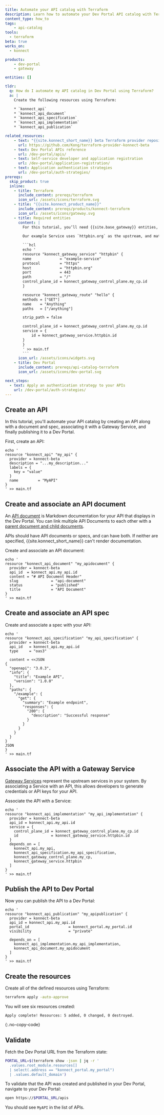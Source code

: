 ```yaml
---
title: Automate your API catalog with Terraform
description: Learn how to automate your Dev Portal API catalog with Terraform.
content_type: how_to
tags:
    - api-catalog
tools:
  - terraform
beta: true
works_on:
  - konnect

products:
    - dev-portal
    - gateway

entities: []

tldr:
  q: How do I automate my API catalog in Dev Portal using Terraform?
  a: |
    Create the following resources using Terraform:

    * `konnect_api`
    * `konnect_api_document`
    * `konnect_api_specification`
    * `konnect_api_implementation`
    * `konnect_api_publication`

related_resources:
    - text: "{{site.konnect_short_name}} beta Terraform provider repository"
      url: https://github.com/Kong/terraform-provider-konnect-beta
    - text: Dev Portal APIs reference
      url: /dev-portal/apis/
    - text: Self-service developer and application registration
      url: /dev-portal/application-registration/
    - text: Application authentication strategies
      url: /dev-portal/auth-strategies/ 
prereqs:
  skip_product: true
  inline:
    - title: Terraform
      include_content: prereqs/terraform
      icon_url: /assets/icons/terraform.svg
    - title: "{{site.konnect_product_name}}"
      include_content: prereqs/products/konnect-terraform
      icon_url: /assets/icons/gateway.svg
    - title: Required entities
      content: |
        For this tutorial, you’ll need {{site.base_gateway}} entities, like Gateway Services and Routes, pre-configured. These entities are essential for {{site.base_gateway}} to function but installing them isn’t the focus of this guide.
        
        Our example Service uses `httpbin.org` as the upstream, and matches the `/anything` path which echos the response back to the client. 

        ```hcl
        echo '
        resource "konnect_gateway_service" "httpbin" {
        name             = "example-service"
        protocol         = "https"
        host             = "httpbin.org"
        port             = 443
        path             = "/"
        control_plane_id = konnect_gateway_control_plane.my_cp.id
        }

        resource "konnect_gateway_route" "hello" {
        methods = ["GET"]
        name    = "Anything"
        paths   = ["/anything"]

        strip_path = false

        control_plane_id = konnect_gateway_control_plane.my_cp.id
        service = {
            id = konnect_gateway_service.httpbin.id
        }
        }
        ' >> main.tf
        ```
      icon_url: /assets/icons/widgets.svg
    - title: Dev Portal
      include_content: prereqs/api-catalog-terraform
      icon_url: /assets/icons/dev-portal.svg

next_steps:
  - text: Apply an authentication strategy to your APIs
    url: /dev-portal/auth-strategies/
---
```


## Create an API

In this tutorial, you'll automate your API catalog by creating an API along with a document and spec, associating it with a Gateway Service, and finally publishing it to a Dev Portal. 

First, create an API:

```hcl
echo '
resource "konnect_api" "my_api" {
  provider = konnect-beta
  description = "...my_description..."
  labels = {
    key = "value"
  }
  name         = "MyAPI"
}
' >> main.tf
```

## Create and associate an API document 

An [API document](/dev-portal/apis/#documentation) is Markdown documentation for your API that displays in the Dev Portal. You can link multiple API Documents to each other with a [parent document and child documents](https://github.com/Kong/terraform-provider-konnect-beta/blob/main/examples/resources/konnect_api_document/resource.tf).

APIs should have API documents or specs, and can have both. If neither are specified, {{site.konnect_short_name}} can't render documentation.

Create and associate an API document:

```hcl
echo '
resource "konnect_api_document" "my_apidocument" {
  provider = konnect-beta
  api_id  = konnect_api.my_api.id
  content = "# API Document Header"
  slug               = "api-document"
  status             = "published"
  title              = "API Document"
}
' >> main.tf
```

## Create and associate an API spec

Create and associate a spec with your API:

```hcl
echo '
resource "konnect_api_specification" "my_api_specification" {
  provider = konnect-beta
  api_id   = konnect_api.my_api.id
  type     = "oas3"

  content = <<JSON
{
  "openapi": "3.0.3",
  "info": {
    "title": "Example API",
    "version": "1.0.0"
  },
  "paths": {
    "/example": {
      "get": {
        "summary": "Example endpoint",
        "responses": {
          "200": {
            "description": "Successful response"
          }
        }
      }
    }
  }
}
JSON
}
' >> main.tf
```

## Associate the API with a Gateway Service

[Gateway Services](/gateway/entities/service/) represent the upstream services in your system. By associating a Service with an API, this allows developers to generate credentials or API keys for your API. 

Associate the API with a Service:

```hcl
echo '
resource "konnect_api_implementation" "my_api_implementation" {
  provider = konnect-beta
  api_id = konnect_api.my_api.id
  service = {
    control_plane_id = konnect_gateway_control_plane.my_cp.id
    id               = konnect_gateway_service.httpbin.id
  }
  depends_on = [
    konnect_api.my_api,
    konnect_api_specification.my_api_specification,
    konnect_gateway_control_plane.my_cp,
    konnect_gateway_service.httpbin
  ]
}
' >> main.tf
```

## Publish the API to Dev Portal

Now you can publish the API to a Dev Portal:

```hcl
echo '
resource "konnect_api_publication" "my_apipublication" {
  provider = konnect-beta
  api_id = konnect_api.my_api.id
  portal_id                  = konnect_portal.my_portal.id
  visibility                 = "private"

  depends_on = [
    konnect_api_implementation.my_api_implementation,
    konnect_api_document.my_apidocument
  ]
}
' >> main.tf
```

## Create the resources

Create all of the defined resources using Terraform:

```bash
terraform apply -auto-approve
```

You will see six resources created:

```text
Apply complete! Resources: 5 added, 0 changed, 0 destroyed.
```
{:.no-copy-code}

## Validate

Fetch the Dev Portal URL from the Terraform state:

```sh
PORTAL_URL=$(terraform show -json | jq -r '
  .values.root_module.resources[]
  | select(.address == "konnect_portal.my_portal")
  | .values.default_domain')
```

To validate that the API was created and published in your Dev Portal, navigate to your Dev Portal:

```sh
open https://$PORTAL_URL/apis
```

You should see `MyAPI` in the list of APIs. 